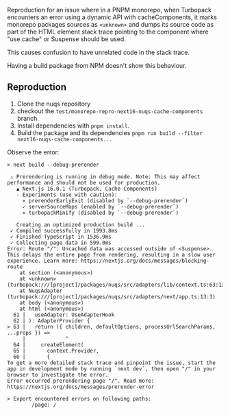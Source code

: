 Reproduction for an issue where in a PNPM monorepo, when Turbopack
encounters an error using a dynamic API with cacheComponents,
it marks monorepo packages sources as `<unknown>` and dumps its source
code as part of the HTML element stack trace pointing to the component
where "use cache" or Suspense should be used.

This causes confusion to have unrelated code in the stack trace.

Having a build package from NPM doesn't show this behaviour.

## Reproduction

1. Clone the nuqs repository
2. checkout the `test/monorepo-repro-next16-nuqs-cache-components` branch.
3. Install dependencies with `pnpm install`.
4. Build the package and its dependencies `pnpm run build --filter next16-nuqs-cache-components...`

Observe the error:

```
> next build --debug-prerender

 ⚠ Prerendering is running in debug mode. Note: This may affect performance and should not be used for production.
   ▲ Next.js 16.0.1 (Turbopack, Cache Components)
   - Experiments (use with caution):
     ⨯ prerenderEarlyExit (disabled by `--debug-prerender`)
     ✓ serverSourceMaps (enabled by `--debug-prerender`)
     ⨯ turbopackMinify (disabled by `--debug-prerender`)

   Creating an optimized production build ...
 ✓ Compiled successfully in 1993.8ms
 ✓ Finished TypeScript in 1536.9ms
 ✓ Collecting page data in 599.0ms
Error: Route "/": Uncached data was accessed outside of <Suspense>. This delays the entire page from rendering, resulting in a slow user experience. Learn more: https://nextjs.org/docs/messages/blocking-route
    at section (<anonymous>)
    at <unknown> (turbopack:///[project]/packages/nuqs/src/adapters/lib/context.ts:63:13)
    at NuqsAdapter (turbopack:///[project]/packages/nuqs/src/adapters/next/app.ts:13:3)
    at body (<anonymous>)
    at html (<anonymous>)
  61 |   useAdapter: UseAdapterHook
  62 | ): AdapterProvider {
> 63 |   return ({ children, defaultOptions, processUrlSearchParams, ...props }) =>
     |             ^
  64 |     createElement(
  65 |       context.Provider,
  66 |       {
To get a more detailed stack trace and pinpoint the issue, start the app in development mode by running `next dev`, then open "/" in your browser to investigate the error.
Error occurred prerendering page "/". Read more: https://nextjs.org/docs/messages/prerender-error

> Export encountered errors on following paths:
        /page: /
```
